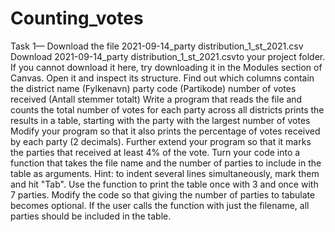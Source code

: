 # Counting_votes
Task 1—
Download the file 2021-09-14_party distribution_1_st_2021.csv Download 2021-09-14_party distribution_1_st_2021.csvto your project folder. If you cannot download it here, try downloading it in the Modules section of Canvas. Open it and inspect its structure. Find out which columns contain 
the district name (Fylkenavn)
party code (Partikode)
number of votes received (Antall stemmer totalt)
Write a program that
reads the file and counts the total number of votes for each party across all districts
prints the results in a table, starting with the party with the largest number of votes
Modify your program so that it also prints the percentage of votes received by each party (2 decimals).
Further extend your program so that it marks the parties that received at least 4% of the vote.
Turn your code into a function that takes the file name and the number of parties to include in the table as arguments. Hint: to indent several lines simultaneously, mark them and hit "Tab". Use the function to print the table once with 3 and once with 7 parties.
Modify the code so that giving the number of parties to tabulate becomes optional. If the user calls the function with just the filename, all parties should be included in the table.
